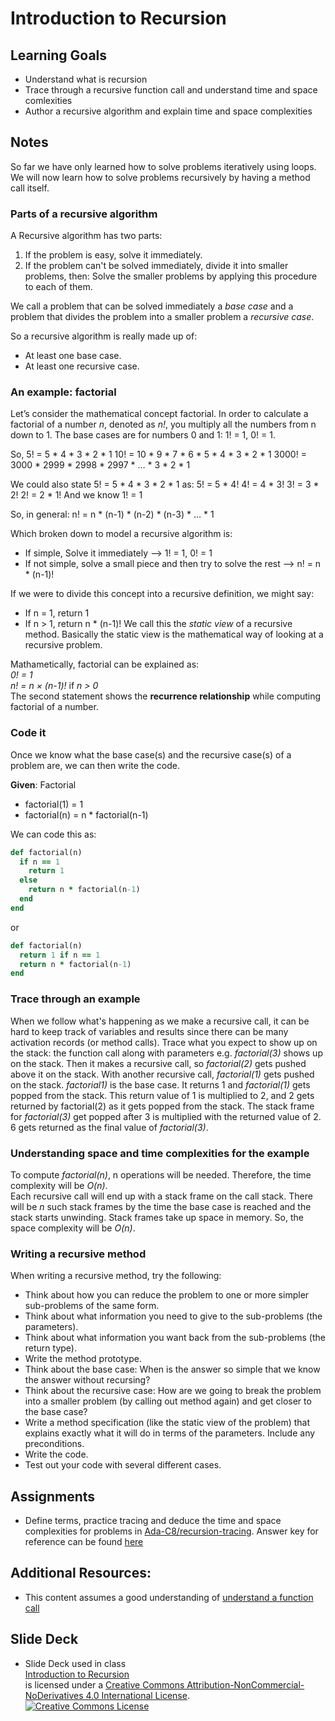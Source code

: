 # Introduction to Recursion
## Learning Goals
  + Understand what is recursion
  + Trace through a recursive function call and understand time and space comlexities
  + Author a recursive algorithm and explain time and space complexities

## Notes
So far we have only learned how to solve problems iteratively using loops.  We will now learn how to solve problems recursively by having a method call itself.  


### Parts of a recursive algorithm
A Recursive algorithm has two parts:
1. If the problem is easy, solve it immediately.
2. If the problem can't be solved immediately, divide it into smaller problems, then:  Solve the smaller problems by applying this procedure to each of them.

We call a problem that can be solved immediately a *base case* and a problem that divides the problem into a smaller problem a *recursive case*.

So a recursive algorithm is really made up of:
- At least one base case.
- At least one recursive case.

### An example: factorial
Let’s consider the mathematical concept factorial.  In order to calculate a factorial of a number *n*, denoted as *n!*, you multiply all the numbers from n down to 1. The base cases are for numbers 0 and 1: 1! = 1, 0! = 1.

So,
5! = 5 * 4 * 3 * 2 * 1
10! = 10 * 9 * 7 * 6 * 5 * 4 * 3 * 2 * 1
3000! = 3000 * 2999 * 2998 * 2997 * … * 3 * 2 * 1

We could also state 5! = 5 * 4 * 3 * 2 * 1 as:
	5! = 5 * 4!
	4! = 4 * 3!
	3! = 3 * 2!
	2! = 2 * 1!	And we know 1! = 1

So, in general:
n! = n * (n-1) * (n-2) * (n-3) * … * 1

Which broken down to model a recursive algorithm is:
- If simple, Solve it immediately --> 1! = 1, 0! = 1
- If not simple, solve a small piece and then try to solve the rest --> n! = n * (n-1)!

If we were to divide this concept into a recursive definition, we might say:
- If n = 1, return 1
- If n > 1, return n * (n-1)!
We call this the *static view* of a recursive method.  Basically the static view is the mathematical way of looking at a recursive problem.

Mathametically, factorial can be explained as:</br>
*0! = 1*</br>
*n! = n × (n-1)!*      if *n > 0*</br>
The second statement shows the **recurrence relationship** while computing factorial of a number.


### Code it
Once we know what the base case(s) and the recursive case(s) of a problem are, we can then write the code.

**Given**:
Factorial
- factorial(1) = 1
- factorial(n) = n * factorial(n-1)

We can code this as:
```ruby
def factorial(n)
  if n == 1
    return 1
  else
    return n * factorial(n-1)
  end
end
```

or

```ruby
def factorial(n)
  return 1 if n == 1
  return n * factorial(n-1)
end
```

### Trace through an example
When we follow what's happening as we make a recursive call, it can be hard to keep track of variables and results since there can be many activation records (or method calls). Trace what you expect to show up on the stack: the function call along with parameters e.g. *factorial(3)* shows up on the stack. Then it makes a recursive call, so *factorial(2)* gets pushed above it on the stack. With another recursive call, *factorial(1)* gets pushed on the stack. *factorial1)* is the base case. It returns 1 and *factorial(1)* gets popped from the stack. This return value of 1 is multiplied to 2, and 2 gets returned by factorial(2) as it gets popped from the stack. The stack frame for *factorial(3)* get popped after 3 is multiplied with the returned value of 2. 6 gets returned as the final value of *factorial(3)*.

### Understanding space and time complexities for the example
To compute *factorial(n)*, n operations will be needed. Therefore, the time complexity will be *O(n)*.</br>
Each recursive call will end up with a stack frame on the call stack. There will be *n* such stack frames by the time the base case is reached and the stack starts unwinding. Stack frames take up space in memory. So, the space complexity will be *O(n)*.

### Writing a recursive method
When writing a recursive method, try the following:
- Think about how you can reduce the problem to one or more simpler sub-problems of the same form.
- Think about what information you need to give to the sub-problems (the parameters).
- Think about what information you want back from the sub-problems (the return type).
- Write the method prototype.
- Think about the base case: When is the answer so simple that we know the answer without recursing?
- Think about the recursive case: How are we going to break the problem into a smaller problem (by calling out method again) and get closer to the base case?
- Write a method specification (like the static view of the problem) that explains exactly what it will do in terms of the parameters. Include any preconditions.
- Write the code.
- Test out your code with several different cases.

<!--
## Presentation
+ [Recursion](https://drive.google.com/open?id=1nnjCzrJ1-j-4t20Je0o5KgOa1-N53WQuOywApqsmqxc) -->

## Assignments
+ Define terms, practice tracing and deduce the time and space complexities for problems in [Ada-C8/recursion-tracing](https://github.com/Ada-C8/recursion-tracing). Answer key for reference can be found [here](https://github.com/Ada-C8/recursion-tracing/tree/solutions)
<!--+ Optional: [AdaGold/recursion-writing](https://github.com/AdaGold/recursion-writing)-->

## Additional Resources:
- This content assumes a good understanding of [understand a function call](https://github.com/Ada-Developers-Academy/textbook-curriculum/blob/master/04-cs-fundamentals/classroom/Understanding%20function%20calls.md)

## Slide Deck
+ Slide Deck used in class</br>
<span xmlns:dct="http://purl.org/dc/terms/" property="dct:title"><a href="https://drive.google.com/file/d/0B__DV26QHsH4bWJmS1A0QXBad1U/view?usp=sharing">Introduction to Recursion</a></span></br> is licensed under a <a rel="license" href="http://creativecommons.org/licenses/by-nc-nd/4.0/">Creative Commons Attribution-NonCommercial-NoDerivatives 4.0 International License</a>.</br>
<a rel="license" href="http://creativecommons.org/licenses/by-nc-nd/4.0/"><img alt="Creative Commons License" style="border-width:0" src="https://i.creativecommons.org/l/by-nc-nd/4.0/88x31.png" /></a><br /> 
